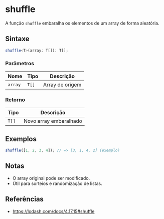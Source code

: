 # shuffle

A função `shuffle` embaralha os elementos de um array de forma aleatória.

## Sintaxe

```typescript
shuffle<T>(array: T[]): T[];
```

### Parâmetros

| Nome     | Tipo    | Descrição           |
|----------|---------|---------------------|
| `array`  | `T[]`   | Array de origem     |

### Retorno

| Tipo    | Descrição              |
|---------|------------------------|
| `T[]`   | Novo array embaralhado |

## Exemplos

```typescript
shuffle([1, 2, 3, 4]); // => [3, 1, 4, 2] (exemplo)
```

## Notas

* O array original pode ser modificado.
* Útil para sorteios e randomização de listas.

## Referências

* https://lodash.com/docs/4.17.15#shuffle